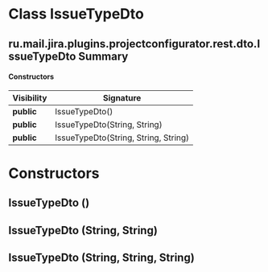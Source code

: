 Class IssueTypeDto
==================
ru.mail.jira.plugins.projectconfigurator.rest.dto.IssueTypeDto
Summary
-------
#### Constructors
| Visibility | Signature                            |
| ---------- | ------------------------------------ |
| **public** | IssueTypeDto()                       |
| **public** | IssueTypeDto(String, String)         |
| **public** | IssueTypeDto(String, String, String) |

Constructors
============
IssueTypeDto ()
---------------

IssueTypeDto (String, String)
-----------------------------

IssueTypeDto (String, String, String)
-------------------------------------


